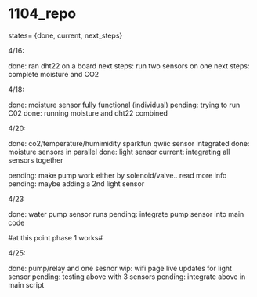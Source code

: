 # 1104_repo

states= {done, current, next_steps}

4/16:

done: ran dht22 on a board 
next steps: run two sensors on one
next steps: complete moisture and CO2

4/18: 

done: moisture sensor fully functional (individual)
pending: trying to run C02
done: running moisture and dht22 combined 


4/20:

done:     co2/temperature/humimidity sparkfun qwiic sensor integrated 
done:     moisture sensors in parallel 
done:     light sensor
current:  integrating all sensors together 

pending:  make pump work either by solenoid/valve.. read more info
pending:  maybe adding a 2nd light sensor 

4/23

done: water pump sensor runs
pending: integrate pump sensor into main code 

#at this point phase 1 works#

4/25: 

  done: pump/relay and one sesnor
  wip: wifi page live updates for light sensor
  pending: testing above with 3 sensors
  pending: integrate above in main script
  
